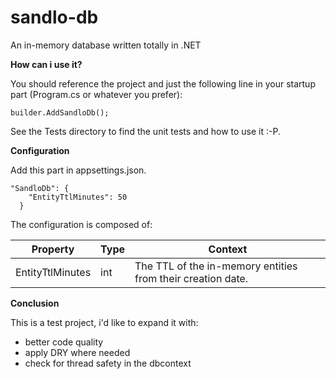 # sandlo-db
An in-memory database written totally in .NET

**How can i use it?**

You should reference the project and just the following line in your startup part (Program.cs or whatever you prefer):

```
builder.AddSandloDb();
```

See the Tests directory to find the unit tests and how to use it :-P.

**Configuration**

Add this part in appsettings.json. 

```
"SandloDb": {
    "EntityTtlMinutes": 50
  }
```
The configuration is composed of:

Property | Type | Context |
--- | --- | --- |
EntityTtlMinutes | int | The TTL of the in-memory entities from their creation date. |

**Conclusion**

This is a test project, i'd like to expand it with:

- better code quality
- apply DRY where needed
- check for thread safety in the dbcontext

  

